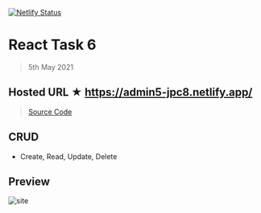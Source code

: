 [![Netlify Status](https://api.netlify.com/api/v1/badges/14ea74c2-68e6-4234-b997-3e7da957d40d/deploy-status)](https://app.netlify.com/sites/admin-db-jpc8/deploys)

# React Task 6

> 5th May 2021

## Hosted URL ★ https://admin5-jpc8.netlify.app/

> [Source Code](Admin-Dashboard-CRUDs)

## CRUD

- Create, Read, Update, Delete

## Preview

![site](https://github.com/JPC8/guvi_BootCamp/blob/main/Tasks/Week6/React-task-7/Preview1.png)
